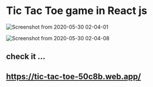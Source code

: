 # Tic Tac Toe game in React js

![Screenshot from 2020-05-30 02-04-01](https://user-images.githubusercontent.com/29290992/83305463-3c230980-a21a-11ea-8b3c-cda81182ec54.jpg)

![Screenshot from 2020-05-30 02-04-08](https://user-images.githubusercontent.com/29290992/83305516-5d83f580-a21a-11ea-9ee1-5c1d03fd9811.jpg)


## check it ...
## https://tic-tac-toe-50c8b.web.app/

